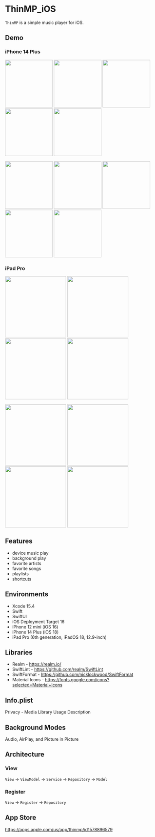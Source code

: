 # ThinMP_iOS

`ThinMP` is a simple music player for iOS.

## Demo

### iPhone 14 Plus

<img src="https://github.com/tcode-dev/ThinMP_iOS/assets/42083313/48c92c4d-9e67-4f27-85e7-dbd820473277" width="156"> <img src="https://github.com/tcode-dev/ThinMP_iOS/assets/42083313/84c8f096-7b4c-4c8d-8f7a-4d621dd1f8c3" width="156"> <img src="https://github.com/tcode-dev/ThinMP_iOS/assets/42083313/44ad1d43-d630-4852-8dfa-78a555c0f24e" width="156"> <img src="https://github.com/tcode-dev/ThinMP_iOS/assets/42083313/e3399495-cff3-4580-b57a-d4528b31c852" width="156"> <img src="https://github.com/tcode-dev/ThinMP_iOS/assets/42083313/f52cfd64-0ce6-4f44-ad10-c2fc39eedac7" width="156"> 

<img src="https://github.com/tcode-dev/ThinMP_iOS/assets/42083313/4ab3e12e-d171-44d9-960a-ab7f24eb2d7b" width="156"> <img src="https://github.com/tcode-dev/ThinMP_iOS/assets/42083313/54a3c7c6-83fb-4c65-9e00-56a7adce20d9" width="156"> <img src="https://github.com/tcode-dev/ThinMP_iOS/assets/42083313/616595c7-ef74-407f-8e82-268c8ff0c120" width="156"> <img src="https://github.com/tcode-dev/ThinMP_iOS/assets/42083313/918e444c-d0b7-45c0-9059-3b0b98f59926" width="156"> <img src="https://github.com/tcode-dev/ThinMP_iOS/assets/42083313/bf37877e-4cf9-4f4c-9e60-57f95594b9f6" width="156"> 

### iPad Pro

<img src="https://github.com/tcode-dev/ThinMP_iOS/assets/42083313/a04ebb36-f58a-4817-98d0-710297cae3df" width="200"> <img src="https://github.com/tcode-dev/ThinMP_iOS/assets/42083313/77951470-3975-4983-8666-a394353c9125" width="200"> <img src="https://github.com/tcode-dev/ThinMP_iOS/assets/42083313/1d4b439a-bfcb-4811-a365-9e01a28304d0" width="200"> <img src="https://github.com/tcode-dev/ThinMP_iOS/assets/42083313/64f39eca-fb39-4ecd-ae9a-d6ec2afe365e" width="200">

<img src="https://github.com/tcode-dev/ThinMP_iOS/assets/42083313/17abf42a-0ba8-4a10-a6d2-c50afbcd3851" width="200"> <img src="https://github.com/tcode-dev/ThinMP_iOS/assets/42083313/7842b665-38ac-4745-8ad2-0c1fff6711c8" width="200"> <img src="https://github.com/tcode-dev/ThinMP_iOS/assets/42083313/d456b5df-6e57-4b34-bf1b-58b2e556c761" width="200"> <img src="https://github.com/tcode-dev/ThinMP_iOS/assets/42083313/43a32a6f-ea6d-4ffd-bd3d-bd06144fff1b" width="200">

## Features

* device music play
* background play
* favorite artists
* favorite songs
* playlists
* shortcuts

## Environments

* Xcode 15.4
* Swift
* SwiftUI
* iOS Deployment Target 16
* iPhone 12 mini (iOS 16)
* iPhone 14 Plus (iOS 18)
* iPad Pro (6th generation, iPadOS 18, 12.9-inch)

## Libraries

* Realm - https://realm.io/
* SwiftLint - https://github.com/realm/SwiftLint
* SwiftFormat - https://github.com/nicklockwood/SwiftFormat
* Material Icons - https://fonts.google.com/icons?selected=Material+Icons

## Info.plist

Privacy - Media Library Usage Description

## Background Modes

Audio, AirPlay, and Picture in Picture

## Architecture

### View

`View` → `ViewModel` → `Service` → `Repository` → `Model`

### Register

`View` → `Register` → `Repository`

## App Store

https://apps.apple.com/us/app/thinmp/id1578896579
